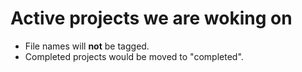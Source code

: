 # Active projects we are woking on

+ File names will **not** be tagged.
+ Completed projects would be moved to "completed".
